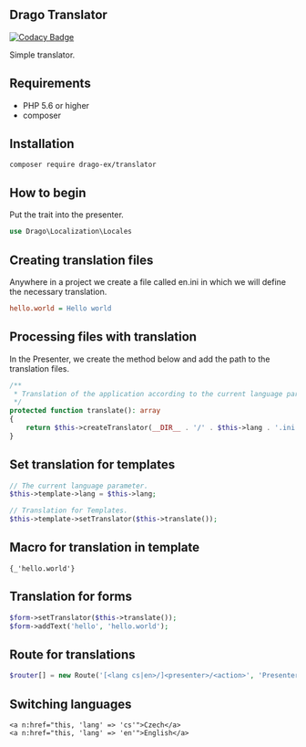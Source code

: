 ## Drago Translator

[![Codacy Badge](https://api.codacy.com/project/badge/Grade/c816f793fb404487ad7a565c4374ae74)](https://www.codacy.com/app/accgit/translator?utm_source=github.com&utm_medium=referral&utm_content=drago-ex/translator&utm_campaign=badger)

Simple translator.

## Requirements

- PHP 5.6 or higher
- composer

## Installation

```
composer require drago-ex/translator
```

## How to begin

Put the trait into the presenter.

```php
use Drago\Localization\Locales
```

## Creating translation files

Anywhere in a project we create a file called en.ini in which we will define the necessary translation.

```ini
hello.world = Hello world
```

## Processing files with translation

In the Presenter, we create the method below and add the path to the translation files.

```php
/**
 * Translation of the application according to the current language parameter.
 */
protected function translate(): array
{
	return $this->createTranslator(__DIR__ . '/' . $this->lang . '.ini');
}
```

## Set translation for templates

```php
// The current language parameter.
$this->template->lang = $this->lang;

// Translation for Templates.
$this->template->setTranslator($this->translate());
```

## Macro for translation in template

```latte
{_'hello.world'}
```

## Translation for forms

```php
$form->setTranslator($this->translate());
$form->addText('hello', 'hello.world');
```

## Route for translations

```php
$router[] = new Route('[<lang cs|en>/]<presenter>/<action>', 'Presenter:action');
```

## Switching languages

```latte
<a n:href="this, 'lang' => 'cs'">Czech</a>
<a n:href="this, 'lang' => 'en'">English</a>
```

